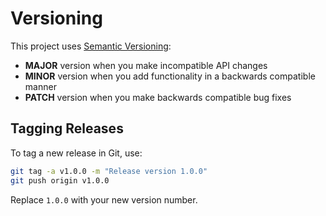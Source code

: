 # Versioning

This project uses [Semantic Versioning](https://semver.org/):

- **MAJOR** version when you make incompatible API changes
- **MINOR** version when you add functionality in a backwards compatible manner
- **PATCH** version when you make backwards compatible bug fixes

## Tagging Releases

To tag a new release in Git, use:

```sh
git tag -a v1.0.0 -m "Release version 1.0.0"
git push origin v1.0.0
```

Replace `1.0.0` with your new version number.
